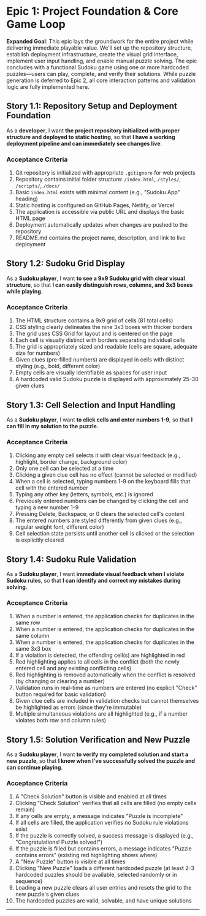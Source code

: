 # Epic 1: Project Foundation & Core Game Loop

**Expanded Goal**: This epic lays the groundwork for the entire project while delivering immediate playable value. We'll set up the repository structure, establish deployment infrastructure, create the visual grid interface, implement user input handling, and enable manual puzzle solving. The epic concludes with a functional Sudoku game using one or more hardcoded puzzles—users can play, complete, and verify their solutions. While puzzle generation is deferred to Epic 2, all core interaction patterns and validation logic are fully implemented here.

## Story 1.1: Repository Setup and Deployment Foundation

As a **developer**,
I want **the project repository initialized with proper structure and deployed to static hosting**,
so that **I have a working deployment pipeline and can immediately see changes live**.

### Acceptance Criteria

1. Git repository is initialized with appropriate `.gitignore` for web projects
2. Repository contains initial folder structure: `/index.html`, `/styles/`, `/scripts/`, `/docs/`
3. Basic `index.html` exists with minimal content (e.g., "Sudoku App" heading)
4. Static hosting is configured on GitHub Pages, Netlify, or Vercel
5. The application is accessible via public URL and displays the basic HTML page
6. Deployment automatically updates when changes are pushed to the repository
7. README.md contains the project name, description, and link to live deployment

## Story 1.2: Sudoku Grid Display

As a **Sudoku player**,
I want **to see a 9x9 Sudoku grid with clear visual structure**,
so that **I can easily distinguish rows, columns, and 3x3 boxes while playing**.

### Acceptance Criteria

1. The HTML structure contains a 9x9 grid of cells (81 total cells)
2. CSS styling clearly delineates the nine 3x3 boxes with thicker borders
3. The grid uses CSS Grid for layout and is centered on the page
4. Each cell is visually distinct with borders separating individual cells
5. The grid is appropriately sized and readable (cells are square, adequate size for numbers)
6. Given clues (pre-filled numbers) are displayed in cells with distinct styling (e.g., bold, different color)
7. Empty cells are visually identifiable as spaces for user input
8. A hardcoded valid Sudoku puzzle is displayed with approximately 25-30 given clues

## Story 1.3: Cell Selection and Input Handling

As a **Sudoku player**,
I want **to click cells and enter numbers 1-9**,
so that **I can fill in my solution to the puzzle**.

### Acceptance Criteria

1. Clicking any empty cell selects it with clear visual feedback (e.g., highlight, border change, background color)
2. Only one cell can be selected at a time
3. Clicking a given clue cell has no effect (cannot be selected or modified)
4. When a cell is selected, typing numbers 1-9 on the keyboard fills that cell with the entered number
5. Typing any other key (letters, symbols, etc.) is ignored
6. Previously entered numbers can be changed by clicking the cell and typing a new number 1-9
7. Pressing Delete, Backspace, or 0 clears the selected cell's content
8. The entered numbers are styled differently from given clues (e.g., regular weight font, different color)
9. Cell selection state persists until another cell is clicked or the selection is explicitly cleared

## Story 1.4: Sudoku Rule Validation

As a **Sudoku player**,
I want **immediate visual feedback when I violate Sudoku rules**,
so that **I can identify and correct my mistakes during solving**.

### Acceptance Criteria

1. When a number is entered, the application checks for duplicates in the same row
2. When a number is entered, the application checks for duplicates in the same column
3. When a number is entered, the application checks for duplicates in the same 3x3 box
4. If a violation is detected, the offending cell(s) are highlighted in red
5. Red highlighting applies to all cells in the conflict (both the newly entered cell and any existing conflicting cells)
6. Red highlighting is removed automatically when the conflict is resolved (by changing or clearing a number)
7. Validation runs in real-time as numbers are entered (no explicit "Check" button required for basic validation)
8. Given clue cells are included in validation checks but cannot themselves be highlighted as errors (since they're immutable)
9. Multiple simultaneous violations are all highlighted (e.g., if a number violates both row and column rules)

## Story 1.5: Solution Verification and New Puzzle

As a **Sudoku player**,
I want **to verify my completed solution and start a new puzzle**,
so that **I know when I've successfully solved the puzzle and can continue playing**.

### Acceptance Criteria

1. A "Check Solution" button is visible and enabled at all times
2. Clicking "Check Solution" verifies that all cells are filled (no empty cells remain)
3. If any cells are empty, a message indicates "Puzzle is incomplete"
4. If all cells are filled, the application verifies no Sudoku rule violations exist
5. If the puzzle is correctly solved, a success message is displayed (e.g., "Congratulations! Puzzle solved!")
6. If the puzzle is filled but contains errors, a message indicates "Puzzle contains errors" (existing red highlighting shows where)
7. A "New Puzzle" button is visible at all times
8. Clicking "New Puzzle" loads a different hardcoded puzzle (at least 2-3 hardcoded puzzles should be available, selected randomly or in sequence)
9. Loading a new puzzle clears all user entries and resets the grid to the new puzzle's given clues
10. The hardcoded puzzles are valid, solvable, and have unique solutions

---
